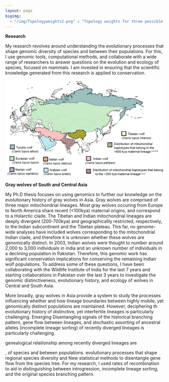 ```yaml
---
layout: page
bigimg:
  - "/img/Topologyweights2.png" : "Topology weights for three possible topologies of Indian, Tibetan, and Holarctic lineages with Dhole as an outgroup across the X chromosome"
--- 
```


**Research**

My research revolves around understanding the evolutionary processes that shape genomic diversity of species and between their populations. For this, I use genomic tools, computational methods, and collaborate with a wide range of researchers to answer questions on the evolution and ecology of species, focused on mammals. I am invested in ensuring that the scientific knowledge generated from this research is applied to conservation. 

![me](/img/subspeciesmap.png)

**Gray wolves of South and Central Asia**

My Ph.D thesis focuses on using genomics to further our knowledge on the evolutionary history of gray wolves in Asia. Gray wolves are comprised of three major mitochondrial lineages. Most gray wolves occuring from Europe to North America share recent (<100kya) maternal origins, and correspond to a Holarctic clade. The Tibetan and Indian mitochondrial lineages are deeply divergent (200-700kya) and geographicallly restricted, respectively, to the Indian subcontinent and the Tibetan plateau. This far, no genome-wide analyses have included wolves corresponding to the mitochondrial Indian clade, and therefore it is unknown whether these wolves are genomically distinct. In 2003, Indian wolves were thought to number around 2,000 to 3,000 individuals in india and an unknown number of individuals in a declining population in Pakistan. Therefore, this genomic work has significant conservation implications for conserving the remaining Indian wolf populations. To address some of these questions, I have been collaborating with the Wildlife Institute of India for the last 7 years and starting collaborations in Pakistan over the last 3 years to investigate the genomic distinctiveness, evolutionary history, and ecology of wolves in Central and South Asia. 

More broadly, gray wolves in Asia provide a system to study the processes influencing whether and how lineage boundaries between highly mobile, yet genomically distinct populations are maintained. However, deciphering th evolutionary history of distinctive, yet interfertile lineages is particularly challenging. Emerging Disentangling signals of the historical branching pattern, gene flow between lineages, and stochastic assorting of ancestral alleles (incomplete lineage sorting) of recently diverged lineages is particularly challenging. 

genealogical relationship among recently diverged lineages are
 




,  of species   and between populations. evolutionary processes that shape regional species diversity  and    New statistical methods to disentangle gene flow from the species tree. For my research, I used rates of recombination to aid in distinguishing between introgression, incomplete lineage sorting, and the original species branching pattern. 












